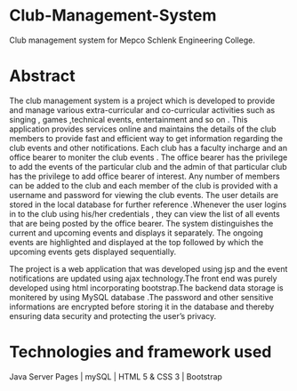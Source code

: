 # Club-Management-System
  Club management system for Mepco Schlenk Engineering College.
# Abstract
  The club management system is a project which is developed to provide and manage various extra-curricular and co-curricular activities such  as singing , games ,technical events, entertainment and so on . This application provides services online and maintains the details of the club members to provide fast and efficient way to get information regarding the club events and other notifications. Each club has a faculty incharge and an office bearer to moniter the club events . The office bearer has the privilege to add the events of the particular club  and the admin of that particular club has the privilege to add   office bearer of interest. Any number of members can be added to the club and each member of the club is provided with a username and password for viewing the club events. The user details are stored in the local database for further reference .Whenever the user logins in to the club using his/her credentials , they can view the list of all events that are being posted by the office bearer. The system distinguishes the current and upcoming events and displays it separately. The ongoing events are highlighted and displayed at the top followed by which the upcoming events gets displayed sequentially.

  The project is a web application that was developed using jsp and the event notifications are updated using ajax  technology.The front end was purely developed using html incorporating  bootstrap.The backend data storage is monitered by using MySQL database .The password and other sensitive informations are encrypted before storing it in the database and thereby ensuring data security and protecting the user’s privacy.
# Technologies and framework used
  Java Server Pages | mySQL | HTML 5 & CSS 3 | Bootstrap
  
